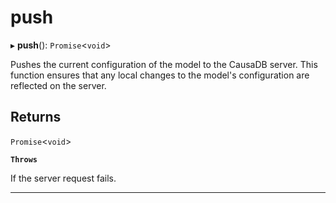 # push


▸ **push**(): `Promise`\<`void`\>

Pushes the current configuration of the model to the CausaDB server.
This function ensures that any local changes to the model's configuration are reflected on the server.

## Returns

`Promise`\<`void`\>

**`Throws`**

If the server request fails.

___
